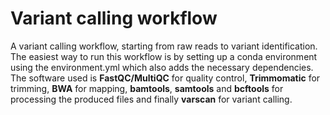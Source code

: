 # Variant calling workflow
A variant calling workflow, starting from raw reads to variant identification. The easiest way to run this workflow is by setting up a conda environment using the environment.yml which also adds the necessary dependencies. The software used is **FastQC/MultiQC** for quality control, **Trimmomatic** for trimming, **BWA** for mapping, **bamtools**, **samtools** and **bcftools** for processing the produced files and finally **varscan** for variant calling. 
